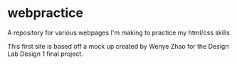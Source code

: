 # webpractice
A repository for various webpages I'm making to practice my html/css skills

This first site is based off a mock up created by Wenye Zhao for the Design Lab Design 1 final project. 
